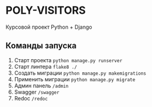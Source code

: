 # POLY-VISITORS

Курсовой проект Python + Django

## Команды запуска

1. Старт проекта `python manage.py runserver`
2. Старт линтера `flake8 ./`
3. Создать миграции `python manage.py makemigrations`
4. Применить миграции `python manage.py migrate`
5. Админ панель `/admin`
6. Swagger `/swagger`
7. Redoc `/redoc`
